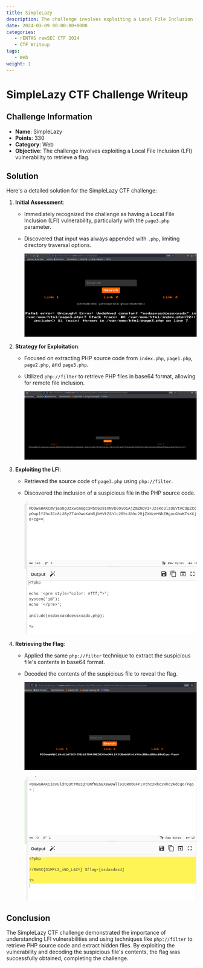 ```yaml
---
title: SimpleLazy
description: The challenge involves exploiting a Local File Inclusion (LFI) vulnerability to retrieve a flag.
date: 2024-03-09 00:00:00+0000
categories:
   - rENTAS rawSEC CTF 2024
   - CTF Writeup
tags:
   - Web
weight: 1     
---
```

# SimpleLazy CTF Challenge Writeup

## Challenge Information
- **Name**: SimpleLazy
- **Points**: 330
- **Category**: Web
- **Objective**: The challenge involves exploiting a Local File Inclusion (LFI) vulnerability to retrieve a flag.

## Solution
Here's a detailed solution for the SimpleLazy CTF challenge:

1. **Initial Assessment**:
   - Immediately recognized the challenge as having a Local File Inclusion (LFI) vulnerability, particularly with the `page3.php` parameter.
   - Discovered that input was always appended with `.php`, limiting directory traversal options.



      ![Initial Page](<initial page.png>)

2. **Strategy for Exploitation**:
   - Focused on extracting PHP source code from `index.php`, `page1.php`, `page2.php`, and `page3.php`.
   - Utilized `php://filter` to retrieve PHP files in base64 format, allowing for remote file inclusion.



        ![LFI](<part 1.png>)

3. **Exploiting the LFI**:
   - Retrieved the source code of `page3.php` using `php://filter`.
   - Discovered the inclusion of a suspicious file in the PHP source code.



        ![LFI](<part 1 1.png>)

4. **Retrieving the Flag**:
   - Applied the same `php://filter` technique to extract the suspicious file's contents in base64 format.
   - Decoded the contents of the suspicious file to reveal the flag.



        ![LFI](<part 2.png>)


        ![Flag](<part 2 2.png>)

## Conclusion
The SimpleLazy CTF challenge demonstrated the importance of understanding LFI vulnerabilities and using techniques like `php://filter` to retrieve PHP source code and extract hidden files. By exploiting the vulnerability and decoding the suspicious file's contents, the flag was successfully obtained, completing the challenge.